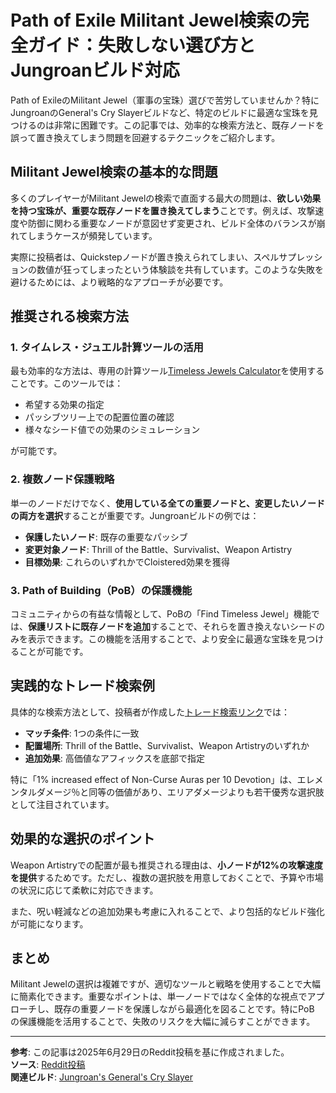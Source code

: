 # Path of Exile Militant Jewel検索の完全ガイド：失敗しない選び方とJungroanビルド対応

Path of ExileのMilitant Jewel（軍事の宝珠）選びで苦労していませんか？特にJungroanのGeneral's Cry Slayerビルドなど、特定のビルドに最適な宝珠を見つけるのは非常に困難です。この記事では、効率的な検索方法と、既存ノードを誤って置き換えてしまう問題を回避するテクニックをご紹介します。

## Militant Jewel検索の基本的な問題

多くのプレイヤーがMilitant Jewelの検索で直面する最大の問題は、**欲しい効果を持つ宝珠が、重要な既存ノードを置き換えてしまう**ことです。例えば、攻撃速度や防御に関わる重要なノードが意図せず変更され、ビルド全体のバランスが崩れてしまうケースが頻発しています。

実際に投稿者は、Quickstepノードが置き換えられてしまい、スペルサプレッションの数値が狂ってしまったという体験談を共有しています。このような失敗を避けるためには、より戦略的なアプローチが必要です。

## 推奨される検索方法

### 1. タイムレス・ジュエル計算ツールの活用

最も効率的な方法は、専用の計算ツール[Timeless Jewels Calculator](https://vilsol.github.io/timeless-jewels)を使用することです。このツールでは：

- 希望する効果の指定
- パッシブツリー上での配置位置の確認
- 様々なシード値での効果のシミュレーション

が可能です。

### 2. 複数ノード保護戦略

単一のノードだけでなく、**使用している全ての重要ノードと、変更したいノードの両方を選択**することが重要です。Jungroanビルドの例では：

- **保護したいノード**: 既存の重要なパッシブ
- **変更対象ノード**: Thrill of the Battle、Survivalist、Weapon Artistry
- **目標効果**: これらのいずれかでCloistered効果を獲得

### 3. Path of Building（PoB）の保護機能

コミュニティからの有益な情報として、PoBの「Find Timeless Jewel」機能では、**保護リストに既存ノードを追加**することで、それらを置き換えないシードのみを表示できます。この機能を活用することで、より安全に最適な宝珠を見つけることが可能です。

## 実践的なトレード検索例

具体的な検索方法として、投稿者が作成した[トレード検索リンク](https://www.pathofexile.com/trade/search/Mercenaries/M2JgkPGFJ)では：

- **マッチ条件**: 1つの条件に一致
- **配置場所**: Thrill of the Battle、Survivalist、Weapon Artistryのいずれか
- **追加効果**: 高価値なアフィックスを底部で指定

特に「1% increased effect of Non-Curse Auras per 10 Devotion」は、エレメンタルダメージ％と同等の価値があり、エリアダメージよりも若干優秀な選択肢として注目されています。

## 効果的な選択のポイント

Weapon Artistryでの配置が最も推奨される理由は、**小ノードが12%の攻撃速度を提供**するためです。ただし、複数の選択肢を用意しておくことで、予算や市場の状況に応じて柔軟に対応できます。

また、呪い軽減などの追加効果も考慮に入れることで、より包括的なビルド強化が可能になります。

## まとめ

Militant Jewelの選択は複雑ですが、適切なツールと戦略を使用することで大幅に簡素化できます。重要なポイントは、単一ノードではなく全体的な視点でアプローチし、既存の重要ノードを保護しながら最適化を図ることです。特にPoB の保護機能を活用することで、失敗のリスクを大幅に減らすことができます。

---
**参考**: この記事は2025年6月29日のReddit投稿を基に作成されました。  
**ソース**: [Reddit投稿](https://www.reddit.com/r/pathofexile/comments/1ln1n7m/tip_on_searching_for_militant_jewels_and_saved/)  
**関連ビルド**: [Jungroan's General's Cry Slayer](https://pobb.in/aaY4cg1NJ188)